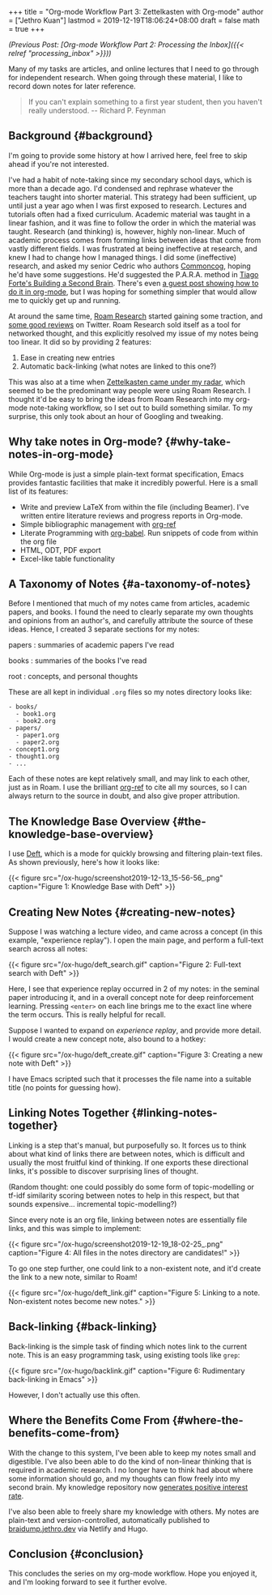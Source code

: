 +++
title = "Org-mode Workflow Part 3: Zettelkasten with Org-mode"
author = ["Jethro Kuan"]
lastmod = 2019-12-19T18:06:24+08:00
draft = false
math = true
+++

_(Previous Post: [Org-mode Workflow Part 2: Processing the Inbox]({{< relref "processing_inbox" >}}))_

Many of my tasks are articles, and online lectures that I need to go
through for independent research. When going through these material, I
like to record down notes for later reference.

> If you can't explain something to a first year student, then you
> haven't really understood. -- Richard P. Feynman


## Background {#background}

I'm going to provide some history at how I arrived here, feel free to
skip ahead if you're not interested.

I've had a habit of note-taking since my secondary school days, which
is more than a decade ago. I'd condensed and rephrase whatever the
teachers taught into shorter material. This strategy had been
sufficient, up until just a year ago when I was first exposed to
research. Lectures and tutorials often had a fixed curriculum.
Academic material was taught in a linear fashion, and it was fine to
follow the order in which the material was taught. Research (and
thinking) is, however, highly non-linear. Much of academic process
comes from forming links between ideas that come from vastly different
fields. I was frustrated at being ineffective at research, and knew I
had to change how I managed things. I did some (ineffective) research,
and asked my senior Cedric who authors [Commoncog](https://commoncog.com/blog/), hoping he'd have
some suggestions. He'd suggested the P.A.R.A. method in [Tiago Forte's
Building a Second Brain](https://www.fortelabs.co/). There's even [a guest post showing how to do
it in org-mode](https://tasshin.com/blog/implementing-a-second-brain-in-emacs-and-org-mode/), but I was hoping for something simpler that would
allow me to quickly get up and running.

At around the same time, [Roam Research](https://roamresearch.com/) started gaining some traction,
and [some good reviews](https://twitter.com/adam%5Fkeesling/status/1196864424725774336) on Twitter. Roam Research sold itself as a tool
for networked thought, and this explicitly resolved my issue of my
notes being too linear. It did so by providing 2 features:

1.  Ease in creating new entries
2.  Automatic back-linking (what notes are linked to this one?)

This was also at a time when [Zettelkasten came under my radar](https://www.lesswrong.com/posts/NfdHG6oHBJ8Qxc26s/the-zettelkasten-method-1), which
seemed to be the predominant way people were using Roam Research. I
thought it'd be easy to bring the ideas from Roam Research into my
org-mode note-taking workflow, so I set out to build something
similar. To my surprise, this only took about an hour of Googling and
tweaking.


## Why take notes in Org-mode? {#why-take-notes-in-org-mode}

While Org-mode is just a simple plain-text format specification, Emacs
provides fantastic facilities that make it incredibly powerful. Here
is a small list of its features:

-   Write and preview LaTeX from within the file (including Beamer).
    I've written entire literature reviews and progress reports in
    Org-mode.
-   Simple bibliographic management with [org-ref](https://github.com/jkitchin/org-ref)
-   Literate Programming with [org-babel](https://orgmode.org/worg/org-contrib/babel/intro.html). Run snippets of code from
    within the org file
-   HTML, ODT, PDF export
-   Excel-like table functionality


## A Taxonomy of Notes {#a-taxonomy-of-notes}

Before I mentioned that much of my notes came from articles, academic
papers, and books. I found the need to clearly separate my own thoughts and
opinions from an author's, and carefully attribute the source of these
ideas. Hence, I created 3 separate sections for my notes:

papers
: summaries of academic papers I've read

books
: summaries of the books I've read

root
: concepts, and personal thoughts

These are all kept in individual `.org` files so my notes directory
looks like:

```text
- books/
  - book1.org
  - book2.org
- papers/
  - paper1.org
  - paper2.org
- concept1.org
- thought1.org
- ...
```

Each of these notes are kept relatively small, and may link to each
other, just as in Roam. I use the brilliant [org-ref](https://github.com/jkitchin/org-ref) to cite all my
sources, so I can always return to the source in doubt, and also give
proper attribution.


## The Knowledge Base Overview {#the-knowledge-base-overview}

I use [Deft](https://jblevins.org/projects/deft/), which is a mode for quickly browsing and filtering
plain-text files. As shown previously, here's how it looks like:

{{< figure src="/ox-hugo/screenshot2019-12-13_15-56-56_.png" caption="Figure 1: Knowledge Base with Deft" >}}


## Creating New Notes {#creating-new-notes}

Suppose I was watching a lecture video, and came across a concept (in
this example, "experience replay"). I open the main page, and perform
a full-text search across all notes:

{{< figure src="/ox-hugo/deft_search.gif" caption="Figure 2: Full-text search with Deft" >}}

Here, I see that experience replay occurred in 2 of my notes: in
the seminal paper introducing it, and in a overall concept note for
deep reinforcement learning. Pressing `<enter>` on each line brings me
to the exact line where the term occurs. This is really helpful for
recall.

Suppose I wanted to expand on _experience replay_, and provide more
detail. I would create a new concept note, also bound to a hotkey:

{{< figure src="/ox-hugo/deft_create.gif" caption="Figure 3: Creating a new note with Deft" >}}

I have Emacs scripted such that it processes the file name into a
suitable title (no points for guessing how).


## Linking Notes Together {#linking-notes-together}

Linking is a step that's manual, but purposefully so. It forces us to
think about what kind of links there are between notes, which is
difficult and usually the most fruitful kind of thinking. If one
exports these directional links, it's possible to discover surprising
lines of thought.

(Random thought: one could possibly do some form of topic-modelling or
tf-idf similarity scoring between notes to help in this respect, but
that sounds expensive... incremental topic-modelling?)

Since every note is an org file, linking between notes are essentially
file links, and this was simple to implement:

{{< figure src="/ox-hugo/screenshot2019-12-19_18-02-25_.png" caption="Figure 4: All files in the notes directory are candidates!" >}}

To go one step further, one could link to a non-existent note, and
it'd create the link to a new note, similar to Roam!

{{< figure src="/ox-hugo/deft_link.gif" caption="Figure 5: Linking to a note. Non-existent notes become new notes." >}}


## Back-linking {#back-linking}

Back-linking is the simple task of finding which notes link to the
current note. This is an easy programming task, using existing tools
like `grep`:

{{< figure src="/ox-hugo/backlink.gif" caption="Figure 6: Rudimentary back-linking in Emacs" >}}

However, I don't actually use this often.


## Where the Benefits Come From {#where-the-benefits-come-from}

With the change to this system, I've been able to keep my notes small
and digestible. I've also been able to do the kind of non-linear
thinking that is required in academic research. I no longer have to
think had about where some information should go, and my thoughts can
flow freely into my second brain. My knowledge repository now
[generates positive interest rate](https://twitter.com/vgr/status/1203741612007931904).

I've also been able to freely share my knowledge with others. My notes
are plain-text and version-controlled, automatically published to
[braidump.jethro.dev](https://braindump.jethro.dev/) via Netlify and Hugo.


## Conclusion {#conclusion}

This concludes the series on my org-mode workflow. Hope you enjoyed
it, and I'm looking forward to see it further evolve.
